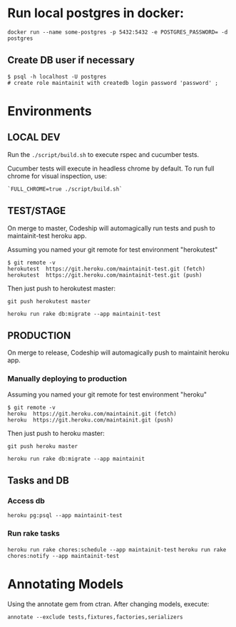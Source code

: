 # Run local postgres in docker:

    docker run --name some-postgres -p 5432:5432 -e POSTGRES_PASSWORD= -d postgres
    
## Create DB user if necessary
    
    $ psql -h localhost -U postgres
    # create role maintainit with createdb login password 'password' ;
    
# Environments

## LOCAL DEV

Run the `./script/build.sh` to execute rspec and cucumber tests.

Cucumber tests will execute in headless chrome by default. To run full chrome for visual inspection, use:

    `FULL_CHROME=true ./script/build.sh`
    
    
    
## TEST/STAGE

On merge to master, Codeship will automagically run tests and push to maintainit-test heroku app.

Assuming you named your git remote for test environment "herokutest"

    $ git remote -v    
    herokutest	https://git.heroku.com/maintainit-test.git (fetch)
    herokutest	https://git.heroku.com/maintainit-test.git (push)    
    
Then just push to herokutest master:

    git push herokutest master 
    
    heroku run rake db:migrate --app maintainit-test    
    
## PRODUCTION     

On merge to release, Codeship will automagically push to maintainit heroku app.

### Manually deploying to production


Assuming you named your git remote for test environment "heroku"

    $ git remote -v    
    heroku	https://git.heroku.com/maintainit.git (fetch)
    heroku	https://git.heroku.com/maintainit.git (push)

Then just push to heroku master:

    git push heroku master 
    
    heroku run rake db:migrate --app maintainit
    
## Tasks and DB

### Access db

`heroku pg:psql --app maintainit-test`

### Run rake tasks

`heroku run rake chores:schedule --app maintainit-test`
`heroku run rake chores:notify --app maintainit-test`       
    
# Annotating Models

Using the annotate gem from ctran. After changing models, execute:

`annotate --exclude tests,fixtures,factories,serializers`    

